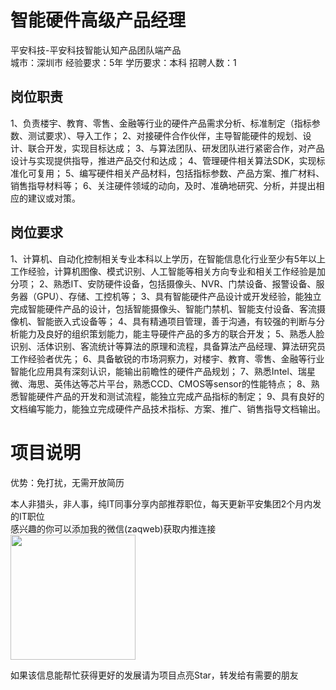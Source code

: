 # 智能硬件高级产品经理
平安科技-平安科技智能认知产品团队端产品  
城市：深圳市 经验要求：5年 学历要求：本科  招聘人数：1

## 岗位职责
1、负责楼宇、教育、零售、金融等行业的硬件产品需求分析、标准制定（指标参数、测试要求）、导入工作；
   2、对接硬件合作伙伴，主导智能硬件的规划、设计、联合开发，实现目标达成；
   3、与算法团队、研发团队进行紧密合作，对产品设计与实现提供指导，推进产品交付和达成；
   4、管理硬件相关算法SDK，实现标准化可复用；
   5、编写硬件相关产品材料，包括指标参数、产品方案、推广材料、销售指导材料等；
   6、关注硬件领域的动向，及时、准确地研究、分析，并提出相应的建议或对策。

## 岗位要求
1、计算机、自动化控制相关专业本科以上学历，在智能信息化行业至少有5年以上工作经验，计算机图像、模式识别、人工智能等相关方向专业和相关工作经验是加分项；
   2、熟悉IT、安防硬件设备，包括摄像头、NVR、门禁设备、报警设备、服务器（GPU）、存储、工控机等；
   3、具有智能硬件产品设计或开发经验，能独立完成智能硬件产品的设计，包括智能摄像头、智能门禁机、智能支付设备、客流摄像机、智能嵌入式设备等；
   4、具有精通项目管理，善于沟通，有较强的判断与分析能力及良好的组织策划能力，能主导硬件产品的多方的联合开发；
   5、熟悉人脸识别、活体识别、客流统计等算法的原理和流程，具备算法产品经理、算法研究员工作经验者优先；
   6、具备敏锐的市场洞察力，对楼宇、教育、零售、金融等行业智能化应用具有深刻认识，能输出前瞻性的硬件产品规划；
   7、熟悉Intel、瑞星微、海思、英伟达等芯片平台，熟悉CCD、CMOS等sensor的性能特点；
   8、熟悉智能硬件产品的开发和测试流程，能独立完成产品指标的制定；
   9、具有良好的文档编写能力，能独立完成硬件产品技术指标、方案、推广、销售指导文档输出。

# 项目说明

优势：免打扰，无需开放简历

本人非猎头，非人事，纯IT同事分享内部推荐职位，每天更新平安集团2个月内发的IT职位  
感兴趣的你可以添加我的微信(zaqweb)获取内推连接  
<img src="https://github.com/zaqweb/PA-IT-JOBS/blob/master/WechatICode.jpeg"  height="200" width="200">

如果该信息能帮忙获得更好的发展请为项目点亮Star，转发给有需要的朋友




